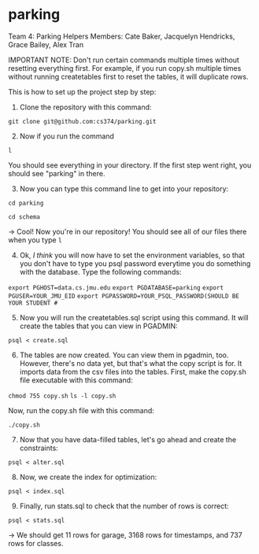 # parking
Team 4: Parking Helpers
Members: Cate Baker, Jacquelyn Hendricks, Grace Bailey, Alex Tran

IMPORTANT NOTE: Don't run certain commands multiple times without resetting everything first. For example, if you run copy.sh multiple times without 
running createtables first to reset the tables, it will duplicate rows. 

This is how to set up the project step by step:

1) Clone the repository with this command:

```git clone git@github.com:cs374/parking.git```

2) Now if you run the command 

```l```

You should see everything in your directory. If the first step went right, you should see "parking" in there.

3) Now you can type this command line to get into your repository: 

```cd parking```

```cd schema```

-> Cool! Now you're in our repository! You should see all of our files there when you type ```l```

4) Ok, *I think* you will now have to set the environment variables, so that you don't have to type you psql password
everytime you do something with the database. Type the following commands:

```export PGHOST=data.cs.jmu.edu```
```export PGDATABASE=parking```
```export PGUSER=YOUR_JMU_EID```
```export PGPASSWORD=YOUR_PSQL_PASSWORD(SHOULD BE YOUR STUDENT #```

5) Now you will run the createtables.sql script using this command. It will create the tables that you can view in PGADMIN:

```psql < create.sql```

6) The tables are now created. You can view them in pgadmin, too. However, there's no data yet, but that's what the copy script is for. 
It imports data from the csv files into the tables.
First, make the copy.sh file executable with this command:

```chmod 755 copy.sh```
```ls -l copy.sh```

Now, run the copy.sh file with this command:

```./copy.sh```

7) Now that you have data-filled tables, let's go ahead and create the constraints:

```psql < alter.sql```

8) Now, we create the index for optimization:

```psql < index.sql```

9) Finally, run stats.sql to check that the number of rows is correct:

```psql < stats.sql```

-> We should get 11 rows for garage, 3168 rows for timestamps, and 737 rows for classes. 
